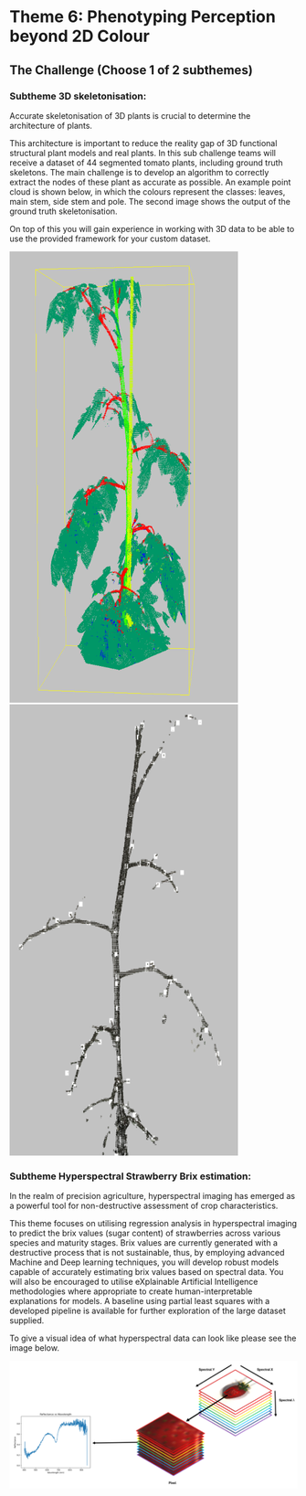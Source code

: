 # Theme 6: Phenotyping Perception beyond 2D Colour

## The Challenge (Choose 1 of 2 subthemes)

### Subtheme 3D skeletonisation: 

Accurate skeletonisation of 3D plants is crucial to determine the architecture of plants.

This architecture is important to reduce the reality gap of 3D functional structural plant models and real plants. In this sub challenge teams will receive a dataset of 44 segmented tomato plants, including ground truth skeletons. The main challenge is to develop an algorithm to correctly extract the nodes of these plant as accurate as possible. An example point cloud is shown below, in which the colours represent the classes: leaves, main stem, side stem and pole. The second image shows the output of the ground truth skeletonisation.

On top of this you will gain experience in working with 3D data to be able to use the provided framework for your custom dataset. 

<p float="left">
<img src="/profile/seg.png" width="400" height="790" \>
<img src="/profile/skel.png" width="400" height="790" \>
</p>

### Subtheme Hyperspectral Strawberry Brix estimation:

In the realm of precision agriculture, hyperspectral imaging has emerged as a powerful tool for non-destructive assessment of crop characteristics. 

This theme focuses on utilising regression analysis in hyperspectral imaging to predict the brix values (sugar content) of strawberries across various species and maturity stages. Brix values are currently generated with a destructive process that is not sustainable, thus, by employing advanced Machine and Deep learning techniques, you will develop robust models capable of accurately estimating brix values based on spectral data. You will also be encouraged to utilise eXplainable Artificial Intelligence methodologies where appropriate to create human-interpretable explanations for models. A baseline using partial least squares with a developed pipeline is available for further exploration of the large dataset supplied.

To give a visual idea of what hyperspectral data can look like please see the image below. 
<p float="left">
<img src="/profile/hyper.png" width="800" \>
</p>
